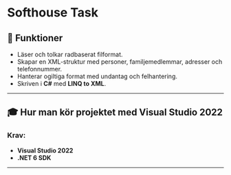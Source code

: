 
# Softhouse Task


## 🔧 Funktioner
- Läser och tolkar radbaserat filformat.
- Skapar en XML-struktur med personer, familjemedlemmar, adresser och telefonnummer.
- Hanterar ogiltiga format med undantag och felhantering.
- Skriven i **C#** med **LINQ to XML**.

---


## 🎓 Hur man kör projektet med Visual Studio 2022

### **Krav:**
- **Visual Studio 2022**
- **.NET 6 SDK**

---

